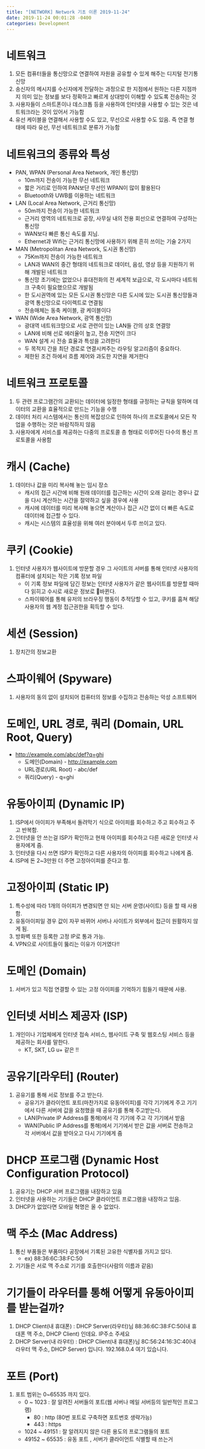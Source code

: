 ```yaml
---
title: "[NETWORK] Network 기초 이론 2019-11-24"
date: 2019-11-24 00:01:28 -0400
categories: Development
---
```


# 네트워크 
1. 모든 컴퓨터들을 통신망으로 연결하여 자원을 공유할 수 있게 해주는 디지털 전기통신망
2. 송신자의 메시지를 수신자에게 전달하는 과정으로 한 지점에서 원하는 다른 지점까지 의미 있는 정보를 보다 정확하고 빠르게 상대방이 이해할 수 있도록 전송하는 것
3. 사용자들이 스마트폰이나 데스크톱 등을 사용하여 인터넷을 사용할 수 있는 것은 네트워크라는 것이 있어서 가능함
4. 유선 케이블을 연결해서 사용할 수도 있고, 무선으로 사용할 수도 있음. 즉 연결 형태에 따라 유선, 무선 네트워크로 분류가 가능함

# 네트워크의 종류와 특성 
- PAN, WPAN (Personal Area Network, 개인 통신망)
    - 10m까지 전송이 가능한 무선 네트워크
    - 짧은 거리로 인하여 PAN보단 무선인 WPAN이 많이 활용된다
    - Bluetooth와 UWB를 이용하는 네트워크
- LAN (Local Area Network, 근거리 통신망)
    - 50m까지 전송이 가능한 네트워크
    - 근거리 영역의 네트워크로 공장, 사무실 내의 전용 회선으로 연결하여 구성하는 통신망
    - WAN보다 빠른 통신 속도를 지님.
    - Ethernet과 Wifi는 근거리 통신망에 사용하기 위해 흔히 쓰이는 기술 2가지 
- MAN (Metropolitan Area Network, 도시권 통신망)
    - 75Km까지 전송이 가능한 네트워크
    - LAN과 WAN의 중간 형태의 네트워크로 데이터, 음성, 영상 등을 지원하기 위해 개발된 네트워크
    - 통신망 초기에는 없었으나 휴대전화의 전 세계적 보급으로, 각 도시마다 네트워크 구축이 필요했으므로 개발됨
    - 한 도시권역에 있는 모든 도시권 통신망은 다른 도시에 있는 도시권 통신망들과 광역 통신망으로 다이렉트로 연결됨
    - 전송매체는 동축 케이블, 광 케이블이다
- WAN (Wide Area Network, 광역 통신망)
    - 광대역 네트워크망으로 서로 관련이 있는 LAN들 간의 상호 연결망
    - LAN에 비해 선로 에러율이 높고, 전송 지연이 크다
    - WAN 설계 시 전송 효율과 특성을 고려한다
    - 두 목적지 간을 최단 경로로 연결시켜주는 라우팅 알고리즘이 중요하다.
    - 제한된 조건 하에서 흐름 제어와 과도한 지연을 제거한다

# 네트워크 프로토콜
1. 두 관련 프로그램간의 교환되는 데이터에 일정한 형태를 규정하는 규칙을 말하며 데이터의 교환을 효율적으로 만드는 기능을 수행 
2. 데이터 처리 시스템에서는 통신의 복잡성으로 인하여 하나의 프로토콜에서 모든 작업을 수행하는 것은 바람직하지 않음
3. 사용자에게 서비스를 제공하는 다중의 프로토콜 층 형태로 이루어진 다수의 통신 프로토콜을 사용함

# 캐시 (Cache)
1. 데이터나 값을 미리 복사해 놓는 임시 장소
    - 캐시의 접근 시간에 비해 원래 데이터를 접근하는 시간이 오래 걸리는 경우나 값을 다시 계산하는 시간을 절약하고 싶을 경우에 사용
    - 캐시에 데이터를 미리 복사해 놓으면 계산이나 접근 시간 없이 더 빠른 속도로 데이터에 접근할 수 있다.
    - 캐시는 시스템의 효율성을 위해 여러 분야에서 두루 쓰이고 있다.

# 쿠키 (Cookie)
1. 인터넷 사용자가 웹사이트에 방문할 경우 그 사이트의 서버를 통해 인터넷 사용자의 컴퓨터에 설치되는 작은 기록 정보 파일
    - 이 기록 정보 파일에 담긴 정보는 인터넷 사용자가 같은 웹사이트를 방문할 때마다 읽히고 수시로 새로운 정보로 바뀐다.
    - 스파이웨어를 통해 유저의 브라우징 행동이 추적당할 수 있고, 쿠키를 훔쳐 해당 사용자의 웹 계정 접근권한을 획득할 수 있다.

# 세션 (Session)
1. 장치간의 정보교환 

# 스파이웨어 (Spyware)
1. 사용자의 동의 없이 설치되어 컴퓨터의 정보를 수집하고 전송하는 악성 소프트웨어

# 도메인, URL 경로, 쿼리 (Domain, URL Root, Query)
- http://example.com/abc/def?q=ghi
    - 도메인(Domain) - http://example.com
    - URL경로(URL Root) - abc/def
    - 쿼리(Query) - q=ghi
    
# 유동아이피 (Dynamic IP)
1. ISP에서 아이피가 부족해서 돌려막기 식으로 아이피를 회수하고 주고 회수하고 주고 반복함.
2. 인터넷을 안 쓰는걸 ISP가 확인하고 현재 아이피를 회수하고 다른 새로운 인터넷 사용자에게 줌.
3. 인터넷을 다시 쓰면 ISP가 확인하고 다른 사용자의 아이피를 회수하고 나에게 줌.
4. ISP에 돈 2~3만원 더 주면 고정아이피를 준다고 함.

# 고정아이피 (Static IP)
1. 특수성에 따라 1개의 아이피가 변경되면 안 되는 서버 운영(사이트) 등을 할 때 사용함.
2. 유동아이피일 경우 값이 자꾸 바뀌어 서버나 사이트가 외부에서 접근이 원활하지 않게 됨.
3. 방화벽 또한 등록한 고정 IP로 통과 가능.
4. VPN으로 사이트들이 뚫리는 이유가 이거였다!!

# 도메인 (Domain)
1. 서버가 있고 직접 연결할 수 있는 고정 아이피를 기억하기 힘들기 때문에 사용.

# 인터넷 서비스 제공자 (ISP)
1. 개인이나 기업체에게 인터넷 접속 서비스, 웹사이트 구축 및 웹호스팅 서비스 등을 제공하는 회사를 말한다.
    - KT, SKT, LG u+ 같은 !!

# 공유기[라우터] (Router)
1. 공유기를 통해 서로 정보를 주고 받는다. 
    - 공유기가 클라이언트 포트(마찬가지로 유동아이피)를 각각 기기에게 주고 기기에서 다른 서버에 값을 요청했을 때 공유기를 통해 주고받는다.
    - LAN(Private IP Address를 통해)에서 각 기기에 주고 각 기기에서 받음
    - WAN(Public IP Address를 통해)에서 기기에서 받은 값을 서버로 전송하고 각 서버에서 값을 받아오고 다시 기기에게 줌

# DHCP 프로그램 (Dynamic Host Configuration Protocol)
1. 공유기는 DHCP 서버 프로그램을 내장하고 있음
2. 인터넷을 사용하는 기기들은 DHCP 클라이언트 프로그램을 내장하고 있음.
3. DHCP가 없었다면 모바일 혁명은 올 수 없었다.


# 맥 주소 (Mac Address)
1. 통신 부품들은 부품마다 공장에서 기록된 고유한 식별자를 가지고 있다.
    - ex) 88:36:6C:38:FC:50
2. 기기들은 서로 맥 주소로 기기를 호출한다(사람의 이름과 같음)

# 기기들이 라우터를 통해 어떻게 유동아이피를 받는걸까?
1. DHCP Client(내 휴대폰) : DHCP Server(라우터)님 88:36:6C:38:FC:50(내 휴대폰 맥 주소, DHCP Client) 인데요. IP주소 주세요
2. DHCP Server(내 라우터) : DHCP Client(내 휴대폰)님 8C:56:24:16:3C:40(내 라우터 맥 주소, DHCP Server) 입니다. 192.168.0.4 여기 있습니다.

# 포트 (Port)
1. 포트 범위는 0~65535 까지 있다.
    - 0 ~ 1023 : 잘 알려진 서버들의 포트(웹 서버나 메일 서버등의 일반적인 프로그램)
		- 80 : http (80번 포트로 구축하면 포트번호 생략가능)
		- 443 : https 
    - 1024 ~ 49151 : 잘 알려지지 않은 다른 용도의 프로그램들의 포트 
	- 49152 ~ 65535 : 유동 포트 , 서버가 클라이언트 식별할 때 쓰는거
